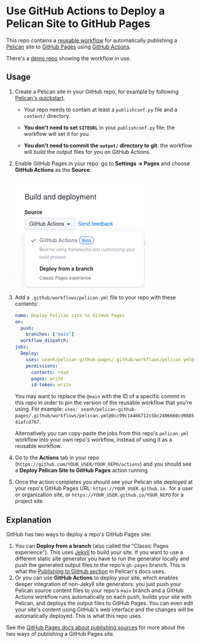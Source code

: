 Use GitHub Actions to Deploy a Pelican Site to GitHub Pages
===========================================================

This repo contains a [reusable workflow](https://docs.github.com/en/actions/using-workflows/reusing-workflows) for automatically publishing a [Pelican](https://getpelican.com/) site to [GitHub Pages](https://pages.github.com/) using [GitHub Actions](https://github.com/features/actions).

There's a [demo repo](https://github.com/seanh/pelican-github-pages-demo/) showing the workflow in use.

Usage
-----

1. Create a Pelican site in your GitHub repo, for example by following [Pelican's quickstart](https://docs.getpelican.com/en/latest/quickstart.html).

   * Your repo needs to contain at least a `publishconf.py` file and a `content/` directory.

   * **You don't need to set `SITEURL`** in your `publishconf.py` file: the workflow will set it for you.

   * **You don't need to commit the `output/` directory to git**: the workflow will build the output files for you on GitHub Actions.
   
2. Enable GitHub Pages in your repo: go to **Settings &rarr; Pages** and choose **GitHub Actions** as the **Source**:

   ![GitHub Pages deployment settings](/settings.png)

3. Add a `.github/workflows/pelican.yml` file to your repo with these contents:

   ```yaml
   name: Deploy Pelican site to GitHub Pages
   on:
     push:
       branches: ["main"]
     workflow_dispatch:
   jobs:
     Deploy:
       uses: seanh/pelican-github-pages/.github/workflows/pelican.yml@main
       permissions:
         contents: read
         pages: write
         id-token: write
   ```

   You may want to replace the `@main` with the ID of a specific commit in this repo in order to pin the version of the reusable workflow that you're using. For example: `uses: seanh/pelican-github-pages/.github/workflows/pelican.yml@0cc99c14466712c5bc2406660cd988541afcd767`.

   Alternatively you can copy-paste the jobs from this repo's `pelican.yml` workflow into your own repo's workflow, instead of using it as a reusable workflow.

5. Go to the **Actions** tab in your repo (`https://github.com/YOUR_USER/YOUR_REPO/actions`) and you should see a **Deploy Pelican Site to GitHub Pages** action running.

6. Once the action completes you should see your Pelican site deployed at your repo's GitHub Pages URL: `https://YOUR_USER.github.io.` for a user or organization site, or `https://YOUR_USER.github.io/YOUR_REPO` for a project site.

Explanation
-----------

GitHub has two ways to deploy a repo's GitHub Pages site:

1. You can **Deploy from a branch** (also called the "Classic Pages experience"). This uses [Jekyll](https://jekyllrb.com/) to build your site. If you want to use a different static site generator you have to run the generator locally and push the generated output files to the repo's `gh-pages` branch. This is what the [Publishing to GitHub section](https://docs.getpelican.com/en/latest/tips.html#publishing-to-github) in Pelican's docs uses.
2. Or you can use **GitHub Actions** to deploy your site, which enables deeper integration of non-Jekyll site generators: you just push your Pelican source content files to your repo's `main` branch and a GitHub Actions workflow runs automatically on each push, builds your site with Pelican, and deploys the output files to GitHub Pages. You can even edit your site's content using GitHub's web interface and the changes will be automatically deployed. This is what this repo uses.

See the [GitHub Pages docs about publishing sources](https://docs.github.com/en/pages/getting-started-with-github-pages/configuring-a-publishing-source-for-your-github-pages-site) for more about the two ways of publishing a GitHub Pages site.
